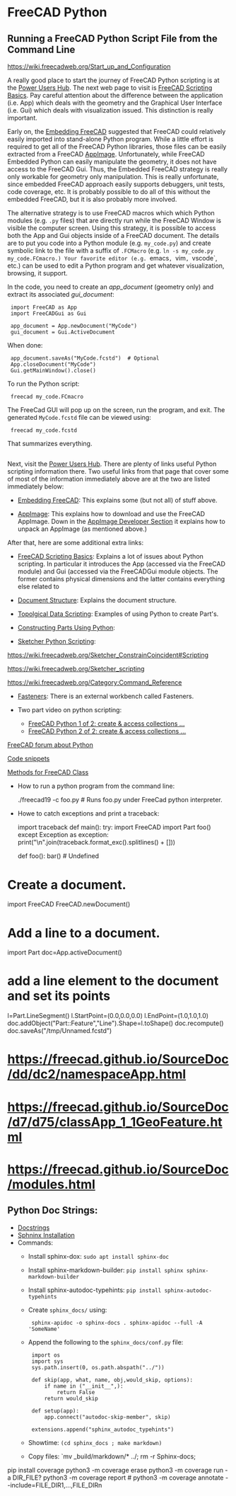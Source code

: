 # FreeCAD Python

## Running a FreeCAD Python Script File from the Command Line

https://wiki.freecadweb.org/Start_up_and_Configuration

A really good place to start the journey of FreeCAD Python scripting is at the
[Power Users Hub](https://wiki.freecadweb.org/Power_users_hub).  The next web page to visit is
[FreeCAD Scripting Basics](https://wiki.freecadweb.org/FreeCAD_Scripting_Basics).
Pay careful attention about the difference between the application (i.e. App) which deals
with the geometry and the Graphical User Interface (i.e. Gui) which deals with visualization
issued.  This distinction is really important.

Early on, the [Embedding FreeCAD](https://wiki.freecadweb.org/Embedding_FreeCAD)
suggested that FreeCAD could relatively easily imported into stand-alone Python program.
While a little effort is required to get all of the FreeCAD Python libraries, those files can
be easily extracted from a FreeCAD [AppImage](https://wiki.freecadweb.org/AppImage).
Unfortunately, while FreeCAD Embedded Python can easily manipulate the geometry,
it does not have access to the FreeCAD Gui.  Thus, the Embedded FreeCAD strategy is really
only workable for geometry only manipulation.  This is really unfortunate, since
embedded FreeCAD approach easily supports debuggers, unit tests, code coverage, etc.
It is probably possible to do all of this without the embedded FreeCAD,
but it is also probably more involved.

The alternative strategy is to use FreeCAD macros which which Python modules (e.g. `.py` files)
that are directly run while the FreeCAD Window is visible the computer screen.  Using this strategy,
it is possible to access both the App and Gui objects inside of a FreeCAD document.
The details are to put you code into a Python module (e.g. `my_code.py`) and create symbolic
link to the file with a suffix of `.FCMacro` (e.g. `ln -s my_code.py my_code.FCmacro.)
Your favorite editor (e.g. `emacs`, `vim`, `vscode`, etc.) can be used to edit a Python
program and get whatever visualization, browsing, it support.

In the code, you need to create an *app_document* (geometry only) and extract
its associated *gui_document*:

     import FreeCAD as App
     import FreeCADGui as Gui

     app_document = App.newDocument("MyCode")
     gui_document = Gui.ActiveDocument
     
When done:

     app_document.saveAs("MyCode.fcstd")  # Optional
     App.closeDocument("MyCode")
     Gui.getMainWindow().close()

To run the Python script:

     freecad my_code.FCmacro

The FreeCad GUI will pop up on the screen, run the program, and exit.
The generated `MyCode.fcstd` file can be viewed using:

     freecad my_code.fcstd

That summarizes everything.

##

Next, visit the [Power Users Hub](https://wiki.freecadweb.org/Power_users_hub).  There are
plenty of links useful Python scripting information there.  Two useful links from that page
that cover some of most of the information immediately above are at the two are listed
immediately below:

* [Embedding FreeCAD](https://wiki.freecadweb.org/Embedding_FreeCAD):
  This explains some (but not all) of stuff above.

* [AppImage](https://wiki.freecadweb.org/AppImage):
  This explains how to download and use the FreeCAD AppImage.  Down in the
  [AppImage Developer Section](https://wiki.freecadweb.org/AppImage#Developer_Section)
  it explains how to unpack an AppImage (as mentioned above.)

After that, here are some additional extra links:

* [FreeCAD Scripting Basics](https://wiki.freecadweb.org/FreeCAD_Scripting_Basics):
  Explains a lot of issues about Python scripting.  In particular it introduces the App
  (accessed via the FreeCAD module) and Gui (accessed via the FreeCADGui module objects.
  The former contains physical dimensions and the latter contains everything else related
  to 

* [Document Structure](https://wiki.freecadweb.org/Document_structure):
  Explains the document structure.

* [Topolgical Data Scripting](https://wiki.freecadweb.org/Topological_data_scripting):
  Examples of using Python to create Part's.

* [Constructing Parts Using Python](https://wiki.freecadweb.org/Part_scripting):

* [Sketcher Python Scripting](https://wiki.freecadweb.org/Sketcher_scripting):

https://wiki.freecadweb.org/Sketcher_ConstrainCoincident#Scripting

https://wiki.freecadweb.org/Sketcher_scripting

https://wiki.freecadweb.org/Category:Command_Reference

* [Fasteners](https://wiki.freecadweb.org/Fasteners_BOM):
  There is an external workbench called Fasteners.


* Two part video on python scripting:
  * [FreeCAD Python 1 of 2: create & access collections ...](https://www.youtube.com/watch?v=2PO_fvE2NQM)
  * [FreeCAD Python 2 of 2: create & access collections ...](https://www.youtube.com/watch?v=iADzJkIU_tU)

[FreeCAD forum about Python](https://forum.freecadweb.org/viewtopic.php?f=22&t=48870)

[Code snippets](https://wiki.freecadweb.org/index.php?title=Code_snippets)

[Methods for FreeCAD Class](https://wiki.freecadweb.org/FreeCAD_API)







* How to run a python program from the command line:

     ./freecad19 -c foo.py   # Runs foo.py under FreeCad python interpreter.

* Howe to catch exceptions and print a traceback:

     import traceback
     def main():
         try:
             import FreeCAD
             import Part
             foo()
	 except Exception as exception:
             print("\n".join(traceback.format_exc().splitlines() + []))

     def foo():
	 bar()  # Undefined

# Create a document.
import FreeCAD
FreeCAD.newDocument()

# Add a line to a document.
import Part
doc=App.activeDocument()
# add a line element to the document and set its points
l=Part.LineSegment()
l.StartPoint=(0.0,0.0,0.0)
l.EndPoint=(1.0,1.0,1.0)
doc.addObject("Part::Feature","Line").Shape=l.toShape()
doc.recompute()
doc.saveAs("/tmp/Unnamed.fcstd")

# https://freecad.github.io/SourceDoc/dd/dc2/namespaceApp.html
# https://freecad.github.io/SourceDoc/d7/d75/classApp_1_1GeoFeature.html
# https://freecad.github.io/SourceDoc/modules.html


## Python Doc Strings:

* [Docstrings](https://stackoverflow.com/questions/36237477/python-docstrings-to-github-readme-md)
* [Sphninx Installation](https://www.sphinx-doc.org/en/master/usage/installation.html)
* Commands:
  * Install sphinx-dox: `sudo apt install sphinx-doc`  
  * Install sphinx-markdown-builder: `pip install sphinx sphinx-markdown-builder`
  * Install sphinx-autodoc-typehints: `pip install sphinx-autodoc-typehints`

  * Create `sphinx_docs/` using:

         sphinx-apidoc -o sphinx-docs . sphinx-apidoc --full -A 'SomeName'

  * Append the following to the `sphinx_docs/conf.py` file:

         import os
         import sys
         sys.path.insert(0, os.path.abspath("../"))

         def skip(app, what, name, obj,would_skip, options):
             if name in ("__init__",):
                 return False
             return would_skip

         def setup(app):
             app.connect("autodoc-skip-member", skip)

         extensions.append("sphinx_autodoc_typehints")

   * Showtime: `(cd sphinx_docs ; make markdown)`
   * Copy files: `mv _build/markdown/* ../; rm -r Sphinx-docs;


pip install coverage
python3 -m coverage erase
python3 -m coverage run -a DIR_FILE?
python3 -m coverage report   # 
python3 -m coverage annotate --include=FILE_DIR1,...,FILE_DIRn
